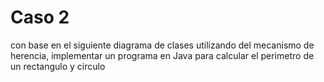 # Caso 2

con base en el siguiente diagrama de clases utilizando del mecanismo de herencia, implementar un programa en Java para calcular el perimetro de un rectangulo y circulo